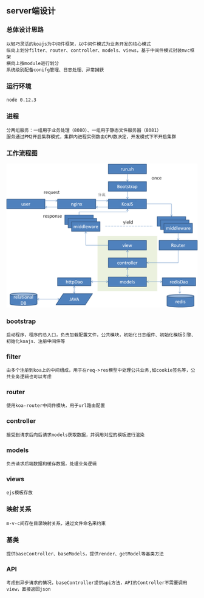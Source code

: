 ## server端设计 ##
### 总体设计思路 ###
    以轻巧灵活的koajs为中间件框架，以中间件模式为业务开发的核心模式
    纵向上划分filter、router、controller、models、views，基于中间件模式封装mvc框架
    横向上按module进行划分
    系统级别配备conifg管理、日志处理、异常捕获
### 运行环境 ###
    node 0.12.3
### 进程 ###
    分两组服务：一组用于业务处理（8080）、一组用于静态文件服务器（8081）
    服务通过PM2开启集群模式，集群内进程实例数由CPU数决定，开发模式下不开启集群
### 工作流程图 ###

![工作流程图](https://raw.githubusercontent.com/tftc/zeus/master/doc/flow.png?token=AM-npnRbmop_akD9Oiz5o9AqCfR41Js_ks5V7W72wA%3D%3D)

### bootstrap ###
    启动程序，程序的总入口，负责加载配置文件，公共模块，初始化日志组件、初始化模板引擎、初始化koajs、注册中间件等
### filter ###
    由多个注册到koa上的中间组成，用于在req->res模型中处理公共业务,如cookie签名等，公共业务逻辑也可以考虑
### router ###
    使用koa-router中间件模块，用于url路由配置
### controller ###
    接受到请求后向后请求models获取数据，并调用对应的模板进行渲染
### models ###
    负责请求后端数据和缓存数据，处理业务逻辑
### views ###
    ejs模板存放
### 映射关系 ###
    m-v-c间存在目录映射关系，通过文件命名来约束
### 基类 ###
    提供baseController、baseModels，提供render、getModel等基类方法
### API ###
    考虑到异步请求的情况，baseController提供api方法，API的Controller不需要调用view，直接返回json



